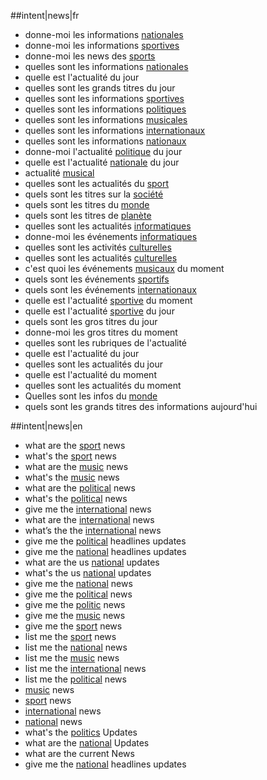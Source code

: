##intent|news|fr
- donne-moi les informations [nationales](type_national)
- donne-moi les informations [sportives](type_sport)
- donne-moi les news des [sports](type_sport)
- quelles sont les informations [nationales](type_national)
- quelle est l'actualité du jour
- quelles sont les grands titres du jour
- quelles sont les informations [sportives](type_sport)
- quelles sont les informations [politiques](type_politique)
- quelles sont les informations [musicales](type_music)
- quelles sont les informations [internationaux](type_international)
- quelles sont les informations [nationaux](type_national)
- donne-moi l'actualité [politique](type_politique) du jour
- quelle est l'actualité [nationale](type_national) du jour
- actualité [musical](type_music)
- quelles sont les actualités du [sport](type_sport)
- quels sont les titres sur la [société](type_societe)
- quels sont les titres du [monde](type_world)
- quels sont les titres de [planète](type_world)
- quelles sont les actualités [informatiques](type_pixel)
- donne-moi les événements [informatiques](type_pixel)
- quelles sont les activités [culturelles](type_cultural)
- quelles sont les actualités [culturelles](type_cultural)
- c'est quoi les événements [musicaux](type_musical) du moment
- quels sont les événements [sportifs](type_sport)
- quels sont les événements [internationaux](type_international)
- quelle est l'actualité [sportive](type_sport) du moment
- quelle est l'actualité [sportive](type_sport) du jour
- quels sont les gros titres du jour
- donne-moi les gros titres du moment
- quelles sont les rubriques de l'actualité
- quelle est l'actualité du jour
- quelles sont les actualités du jour
- quelle est l'actualité du moment
- quelles sont les actualités du moment
- Quelles sont les infos du [monde](type_international)
- quels sont les grands titres des informations aujourd'hui

##intent|news|en
- what are the [sport](type_sport) news
- what's the [sport](type_sport) news
- what are the [music](type_music) news
- what's the [music](type_music) news
- what are the [political](type_politique) news
- what's the [political](type_politique) news
- give me the [international](type_international) news
- what are the [international](type_international) news
- what’s the the [international](type_international) news
- give me the [political](type_politique) headlines updates
- give me the [national](type_national) headlines updates
- what are the us [national](type_national) updates
- what's the us [national](type_national) updates
- give me the [national](type_national) news
- give me the [political](type_politique) news
- give me the [politic](type_politique) news
- give me the [music](type_music) news
- give me the [sport](type_sport) news
- list me the [sport](type_sport) news
- list me the [national](type_national) news
- list me the [music](type_music) news
- list me the [international](type_international) news
- list me the [political](type_politique) news
- [music](type_music) news
- [sport](type_international) news
- [international](type_international) news
- [national](type_national) news
- what's the [politics](type_politique) Updates
- what are the [national](type_national) Updates
- what are the current News
- give me the [national](type_national) headlines updates
